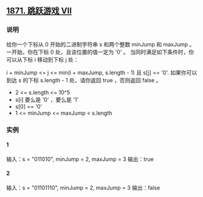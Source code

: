 ## [1871. 跳跃游戏 VII](https://leetcode-cn.com/problems/jump-game-vii/)

### 说明
给你一个下标从 0 开始的二进制字符串 s 和两个整数 minJump 和 maxJump 。
一开始，你在下标 0 处，且该位置的值一定为 '0' 。
当同时满足如下条件时，你可以从下标 i 移动到下标 j 处：

i + minJump <= j <= min(i + maxJump, s.length - 1) 且
s[j] == '0'.
如果你可以到达 s 的下标 s.length - 1 处，请你返回 true ，否则返回 false 。

*  2 <= s.length <= 10^5
* s[i] 要么是 '0' ，要么是 '1'
* s[0] == '0'
* 1 <= minJump <= maxJump < s.length

### 实例
#### 1
输入：s = "011010", minJump = 2, maxJump = 3
输出：true

#### 2
输入：s = "01101110", minJump = 2, maxJump = 3
输出：false